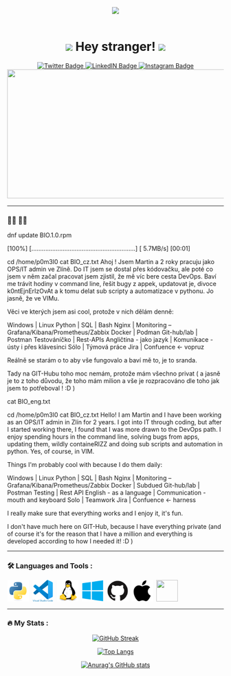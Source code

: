 

<div id="header" align="center">
 <img src="https://media.giphy.com/media/RbDKaczqWovIugyJmW/giphy.gif" width="200px"/>
</div>

<div id="badges" align="center">
 <img src="https://komarev.com/ghpvc/?username=PomeloPack-username&style=flat-square&color=blue" alt=""/>
<h1>
  <img src="https://media.giphy.com/media/3o7aDcc6DvLOfGPeM0/giphy.gif" width="50"/>
 Hey stranger!
  <img src="https://media.giphy.com/media/3o7aDcc6DvLOfGPeM0/giphy.gif" width="50"/>
</h1>
 <a href="https://twitter.com/p0m3l0pack">
  <img src="https://img.shields.io/badge/Twitter-black?style=for-the-badge&logo=twitter&logoColor=green" alt="Twitter Badge"/>
 </a>
 <a href="https://www.linkedin.com/in/martin-holomek-10a435226/">
  <img src="https://img.shields.io/badge/LinkedIn-black?logo=linkedin&logoColor=green&style=for-the-badge" alt="LinkedIN Badge"/>
 <a href="https://www.instagram.com/pomelo_skkrt_/">
  <img src="https://img.shields.io/badge/Instagram-black?logo=instagram&logoColor=green&style=for-the-badge" alt="Instagram Badge"/>
 </a>
</div>

<div align="center">
 <img src="https://media.giphy.com/media/sULKEgDMX8LcI/giphy.gif" width="600" height="300"/>
</div>

---

### 👨‍💻  👨‍💻

dnf update BIO.1.0.rpm

[100%] [............................................................] [   5.7MB/s] [00:01]

cd /home/p0m3l0
cat BIO_cz.txt
Ahoj ! Jsem Martin a 2 roky pracuju jako OPS/IT admin ve Zlíně. Do IT jsem se dostal přes kódovačku, ale poté co jsem v něm začal pracovat jsem zjistil, že mě víc bere cesta DevOps. Baví me trávit hodiny v command line, řešit bugy z appek, updatovat je, divoce k0ntEjnErIzOvAt a k tomu delat sub scripty a automatizace v pythonu. Jo jasně, že ve VIMu.

Věci ve kterých jsem asi cool, protože v nich dělám denně:

Windows | Linux
Python | SQL | Bash
Nginx | Monitoring –
Grafana/Kibana/Prometheus/Zabbix
Docker | Podman
Git-hub/lab | Postman 
Testováníčko | Rest-APIs
Angličtina - jako jazyk | Komunikace - ústy i přes klávesinci
Sólo | Týmová práce
Jira | Confuence <- vopruz 

Reálně se starám o to aby vše fungovalo a baví mě to, je to sranda.

Tady na GIT-Hubu toho moc nemám, protože mám všechno privat ( a jasně je to z toho důvodu, že toho mám milion a vše je rozpracováno dle toho jak jsem to potřeboval ! :D )

cat BIO_eng.txt

cd /home/p0m3l0
cat BIO_cz.txt
Hello! I am Martin and I have been working as an OPS/IT admin in Zlín for 2 years. I got into IT through coding, but after I started working there, I found that I was more drawn to the DevOps path. I enjoy spending hours in the command line, solving bugs from apps, updating them, wildly containeRIZZ and doing sub scripts and automation in python. Yes, of course, in VIM.

Things I'm probably cool with because I do them daily:

Windows | Linux
Python | SQL | Bash
Nginx | Monitoring –
Grafana/Kibana/Prometheus/Zabbix
Docker | Subdued
Git-hub/lab | Postman
Testing | Rest API
English - as a language | Communication - mouth and keyboard
Solo | Teamwork
Jira | Confuence <- harness

I really make sure that everything works and I enjoy it, it's fun.

I don't have much here on GIT-Hub, because I have everything private (and of course it's for the reason that I have a million and everything is developed according to how I needed it! :D )


---

### :hammer_and_wrench: Languages and Tools :

<div>
 <img src="https://github.com/devicons/devicon/blob/master/icons/python/python-original.svg" title="Python" alt="Python" width="50" height="50"/>&nbsp;
 <img src="https://github.com/devicons/devicon/blob/master/icons/vscode/vscode-original-wordmark.svg" title="VScode" alt="VScode" width="50" height="50"/>&nbsp;
 <img src="https://github.com/devicons/devicon/blob/master/icons/linux/linux-original.svg" title="Linux" alt="Linux" width="50" height="50"/>&nbsp;
 <img src="https://github.com/devicons/devicon/blob/master/icons/windows8/windows8-original.svg" title="Windows" alt="Windows" width="50" height="50"/>&nbsp;
 <img src="https://github.com/devicons/devicon/blob/master/icons/github/github-original.svg" title="GitHub" alt="GitHub" width="50" height="50"/>&nbsp;
 <img src="https://github.com/devicons/devicon/blob/master/icons/apple/apple-original.svg" title="Apple" alt="Apple" width="50" height="50"/>&nbsp;
 <img src="https://github.com/devicons/devicon/blob/master/icons/bash/bash.eps)" tittle="Bash alt="Bash" width="50" height="50"/>&nbsp;
</div>

---

### :fire: My Stats : 

<div id="header" align="center">

 [![GitHub Streak](http://github-readme-streak-stats.herokuapp.com?user=PomeloPack&theme=dark&hide_border=true&date_format=j%20M%5B%20Y%5D&background=073F26D8&currStreakLabel=DD2727&fire=DD2727&currStreakNum=DD2727&dates=FFDA31)](https://git.io/streak-stats)

[![Top Langs](https://github-readme-stats.vercel.app/api/top-langs/?username=PomeloPack&layout=compact&theme=vision-friendly-dark)](https://github.com/anuraghazra/github-readme-stats)

[![Anurag's GitHub stats](https://github-readme-stats.vercel.app/api?username=PomeloPack&theme=dark&show_icons=True)](https://github.com/PomeloPack/github-readme-stats)
</div>

 
 
